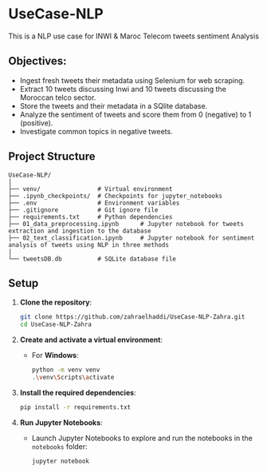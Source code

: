 # UseCase-NLP
This is a NLP use case for INWI & Maroc Telecom tweets sentiment Analysis

## Objectives:
- Ingest fresh tweets their metadata using Selenium for web scraping.
- Extract 10 tweets discussing Inwi and 10 tweets discussing the Moroccan telco sector.
- Store the tweets and their metadata in a SQlite database.
- Analyze the sentiment of tweets and score them from 0 (negative) to 1 (positive).
- Investigate common topics in negative tweets.

## Project Structure

```
UseCase-NLP/
│
├── venv/                # Virtual environment
├── .ipynb_checkpoints/  # Checkpoints for jupyter_notebooks                         
├── .env                 # Environment variables
├── .gitignore           # Git ignore file
├── requirements.txt     # Python dependencies
├── 01_data_preprocessing.ipynb      # Jupyter notebook for tweets extraction and ingestion to the database
├── 02_text_classification.ipynb     # Jupyter notebook for sentiment analysis of tweets using NLP in three methods
|
└── tweetsDB.db          # SQLite database file
```


## Setup

1. **Clone the repository**:
   ```bash
   git clone https://github.com/zahraelhaddi/UseCase-NLP-Zahra.git
   cd UseCase-NLP-Zahra
   ```

2. **Create and activate a virtual environment**:
   - For **Windows**:
     ```bash
     python -m venv venv
     .\venv\Scripts\activate
     ```

3. **Install the required dependencies**:
   ```bash
   pip install -r requirements.txt
   ```

4. **Run Jupyter Notebooks**:
   - Launch Jupyter Notebooks to explore and run the notebooks in the `notebooks` folder:
     ```bash
     jupyter notebook
     ```

